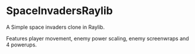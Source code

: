 # SpaceInvadersRaylib
A Simple space invaders clone in Raylib.

Features player movement, enemy power scaling, enemy screenwraps and 4 powerups.
